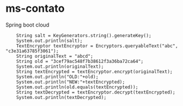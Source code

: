 # ms-contato
Spring boot cloud



		String salt = KeyGenerators.string().generateKey();
		System.out.println(salt);
		TextEncryptor textEncryptor = Encryptors.queryableText("abc", "c3e31a63785f3061");
		String originalText = "abcd";
		String old = "3cef79ac548f7b38612f3a36ba72ca64";
		System.out.println(originalText);
		String textEncrypted = textEncryptor.encrypt(originalText);
		System.out.println("OLD:"+old);
		System.out.println("NEW:"+textEncrypted);
		System.out.println(old.equals(textEncrypted));
		String textDecrypted = textEncryptor.decrypt(textEncrypted);
		System.out.println(textDecrypted);
